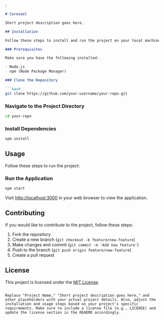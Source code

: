  :

```markdown
# Carousel 

Short project description goes here.

## Installation

Follow these steps to install and run the project on your local machine.

### Prerequisites

Make sure you have the following installed:

- Node.js
- npm (Node Package Manager)

### Clone the Repository

```bash
git clone https://github.com/your-username/your-repo.git
```

### Navigate to the Project Directory

```bash
cd your-repo
```

### Install Dependencies

```bash
npm install
```

## Usage

Follow these steps to run the project:

### Run the Application

```bash
npm start
```

Visit [http://localhost:3000](http://localhost:3000) in your web browser to view the application.

## Contributing

If you would like to contribute to the project, follow these steps:

1. Fork the repository
2. Create a new branch (`git checkout -b feature/new-feature`)
3. Make changes and commit (`git commit -m 'Add new feature'`)
4. Push to the branch (`git push origin feature/new-feature`)
5. Create a pull request

## License

This project is licensed under the [MIT License](LICENSE).

```

Replace "Project Name," "Short project description goes here," and other placeholders with your actual project details. Also, adjust the installation and usage steps based on your project's specific requirements. Make sure to include a license file (e.g., LICENSE) and update the license section in the README accordingly.